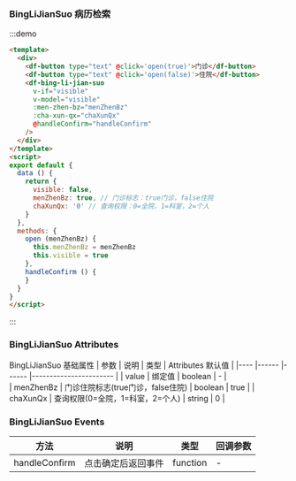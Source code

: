 
### BingLiJianSuo 病历检索

:::demo

```html
<template>
  <div>
    <df-button type="text" @click='open(true)'>门诊</df-button>
    <df-button type="text" @click='open(false)'>住院</df-button>
    <df-bing-li-jian-suo
      v-if="visible"
      v-model="visible"
      :men-zhen-bz="menZhenBz"
      :cha-xun-qx="chaXunQx"
      @handleConfirm="handleConfirm"
    />
  </div>
</template>
<script>
export default {
  data () {
    return {
      visible: false,
      menZhenBz: true, // 门诊标志：true门诊，false住院
      chaXunQx: '0' // 查询权限：0=全院，1=科室，2=个人
    }
  },
  methods: {
    open (menZhenBz) {
      this.menZhenBz = menZhenBz
      this.visible = true
    },
    handleConfirm () {
    }
  }
}
</script>

```
:::

### BingLiJianSuo Attributes

BingLiJianSuo 基础属性
| 参数 |   说明          | 类型       | Attributes 默认值 |
|---- |------ |------ |-----------------------  |
| value | 绑定值 | boolean | - |  
| menZhenBz | 门诊住院标志(true门诊，false住院) | boolean | true |
| chaXunQx | 查询权限(0=全院，1=科室，2=个人) | string | 0 |

### BingLiJianSuo Events

| 方法 |   说明          | 类型       | 回调参数 |
|---- |------ |------ |-----------------------  |
| handleConfirm | 点击确定后返回事件 | function | - |
